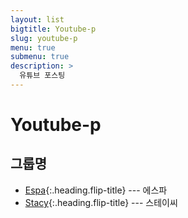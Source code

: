 ```yaml
---
layout: list
bigtitle: Youtube-p
slug: youtube-p
menu: true
submenu: true
description: >
  유튜브 포스팅
---
```


# Youtube-p

## 그룹명

* [Espa]{:.heading.flip-title} --- 에스파
* [Stacy]{:.heading.flip-title} ---  스테이씨

[Espa]: /aspa/
[Stacy]: /stacy/